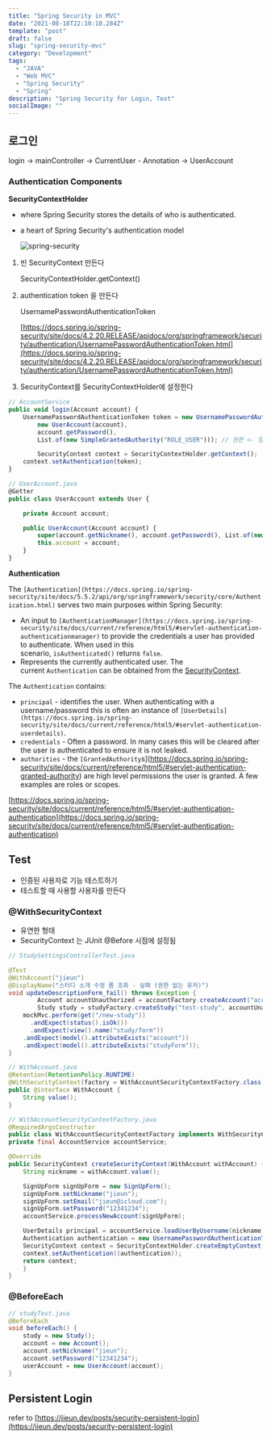 ```yaml
---
title: "Spring Security in MVC"
date: "2021-08-18T22:10:10.284Z"
template: "post"
draft: false
slug: "spring-security-mvc"
category: "Development"
tags:
  - "JAVA"
  - "Web MVC"
  - "Spring Security"
  - "Spring"
description: "Spring Security for Login, Test"
socialImage: ""
---
```


## 로그인

login → mainController → CurrentUser - Annotation → UserAccount

### Authentication Components

**SecurityContextHolder**

- where Spring Security stores the details of who is authenticated.
- a heart of Spring Security's authentication model

  ![spring-security](/media/spring_security.jpg)

1. 빈 SecurityContext 만든다

   SecurityContextHolder.getContext()

2. authentication token 을 만든다

   UsernamePasswordAuthenticationToken

   [https://docs.spring.io/spring-security/site/docs/4.2.20.RELEASE/apidocs/org/springframework/security/authentication/UsernamePasswordAuthenticationToken.html](https://docs.spring.io/spring-security/site/docs/4.2.20.RELEASE/apidocs/org/springframework/security/authentication/UsernamePasswordAuthenticationToken.html)

3. SecurityContext를 SecurityContextHolder에 설정한다

```jsx
// AccountService
public void login(Account account) {
    UsernamePasswordAuthenticationToken token = new UsernamePasswordAuthenticationToken(
        new UserAccount(account),
        account.getPassword(),
        List.of(new SimpleGrantedAuthority("ROLE_USER"))); // 권한 <- 정석 대로는 authenticationManager를 통해서 함

		SecurityContext context = SecurityContextHolder.getContext();
    context.setAuthentication(token);
}

// UserAccount.java
@Getter
public class UserAccount extends User {

    private Account account;

    public UserAccount(Account account) {
        super(account.getNickname(), account.getPassword(), List.of(new SimpleGrantedAuthority("ROLE_USER")));
        this.account = account;
    }
}
```

**Authentication**

The `[Authentication](https://docs.spring.io/spring-security/site/docs/5.5.2/api/org/springframework/security/core/Authentication.html)` serves two main purposes within Spring Security:

- An input to `[AuthenticationManager](https://docs.spring.io/spring-security/site/docs/current/reference/html5/#servlet-authentication-authenticationmanager)` to provide the credentials a user has provided to authenticate. When used in this scenario, `isAuthenticated()` returns `false`.
- Represents the currently authenticated user. The current `Authentication` can be obtained from the [SecurityContext](https://docs.spring.io/spring-security/site/docs/current/reference/html5/#servlet-authentication-securitycontext).

The `Authentication` contains:

- `principal` - identifies the user. When authenticating with a username/password this is often an instance of `[UserDetails](https://docs.spring.io/spring-security/site/docs/current/reference/html5/#servlet-authentication-userdetails)`.
- `credentials` - Often a password. In many cases this will be cleared after the user is authenticated to ensure it is not leaked.
- `authorities` - the `[GrantedAuthority`s](https://docs.spring.io/spring-security/site/docs/current/reference/html5/#servlet-authentication-granted-authority) are high level permissions the user is granted. A few examples are roles or scopes.

[https://docs.spring.io/spring-security/site/docs/current/reference/html5/#servlet-authentication-authentication](https://docs.spring.io/spring-security/site/docs/current/reference/html5/#servlet-authentication-authentication)

## Test

- 인증된 사용자로 기능 테스트하기
- 테스트할 때 사용할 사용자를 만든다

### @WithSecurityContext

- 유연한 형태
- SecurityContext 는 JUnit @Before 시점에 설정됨

```java
// StudySettingsControllerTest.java

@Test
@WithAccount("jieun")
@DisplayName("스터디 소개 수정 폼 조회 - 실패 (권한 없는 유저)")
void updateDescriptionForm_fail() throws Exception {
        Account accountUnauthorized = accountFactory.createAccount("accountUnauthorized");
        Study study = studyFactory.createStudy("test-study", accountUnauthorized);
	mockMvc.perform(get("/new-study"))
	  .andExpect(status().isOk())
	  .andExpect(view().name("study/form"))
    .andExpect(model().attributeExists("account"))
    .andExpect(model().attributeExists("studyForm"));
}
```

```java
// WithAccount.java
@Retention(RetentionPolicy.RUNTIME)
@WithSecurityContext(factory = WithAccountSecurityContextFactory.class)
public @interface WithAccount {
    String value();
}

// WithAccountSecurityContextFactory.java
@RequiredArgsConstructor
public class WithAccountSecurityContextFactory implements WithSecurityContextFactory<WithAccount> {
private final AccountService accountService;

@Override
public SecurityContext createSecurityContext(WithAccount withAccount) {
    String nickname = withAccount.value();

    SignUpForm signUpForm = new SignUpForm();
    signUpForm.setNickname("jieun");
    signUpForm.setEmail("jieun@icloud.com");
    signUpForm.setPassword("12341234");
    accountService.processNewAccount(signUpForm);

    UserDetails principal = accountService.loadUserByUsername(nickname);
    Authentication authentication = new UsernamePasswordAuthenticationToken(principal, principal.getPassword(), principal.getAuthorities());
    SecurityContext context = SecurityContextHolder.createEmptyContext();
    context.setAuthentication((authentication));
    return context;
	}
}
```

### @BeforeEach

```java
// studyTest.java
@BeforeEach
void beforeEach() {
    study = new Study();
    account = new Account();
    account.setNickname("jieun");
    account.setPassword("12341234");
    userAccount = new UserAccount(account);
}
```

## Persistent Login

refer to [https://jieun.dev/posts/security-persistent-login](https://jieun.dev/posts/security-persistent-login)
